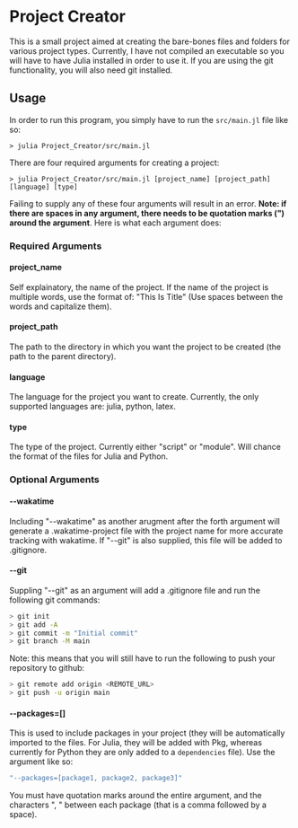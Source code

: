 # Project Creator

This is a small project aimed at creating the bare-bones files and folders for various project types. Currently, I have not compiled an executable so you will have to have Julia installed in order to use it. If you are using the git functionality, you will also need git installed.

## Usage

In order to run this program, you simply have to run the ```src/main.jl``` file like so: 

```> julia Project_Creator/src/main.jl```

There are four required arguments for creating a project: 

```> julia Project_Creator/src/main.jl [project_name] [project_path] [language] [type]```

Failing to supply any of these four arguments will result in an error. **Note: if there are spaces in any argument, there needs to be quotation marks (") around the argument**. Here is what each argument does: 

### Required Arguments

#### project_name 

Self explainatory, the name of the project. If the name of the project is multiple words, use the format of: "This Is Title" (Use spaces between the words and capitalize them). 

#### project_path 

The path to the directory in which you want the project to be created (the path to the parent directory). 

#### language

The language for the project you want to create. Currently, the only supported languages are: julia, python, latex. 

#### type

The type of the project. Currently either "script" or "module". Will chance the format of the files for Julia and Python. 

### Optional Arguments 

#### --wakatime

Including "--wakatime" as another arugment after the forth argument will generate a .wakatime-project file with the project name for more accurate tracking with wakatime. If "--git" is also supplied, this file will be added to .gitignore.

#### --git 

Suppling "--git" as an argument will add a .gitignore file and run the following git commands: 
```bash 
> git init 
> git add -A
> git commit -m "Initial commit" 
> git branch -M main
```
Note: this means that you will still have to run the following to push your repository to github: 
```bash
> git remote add origin <REMOTE_URL>
> git push -u origin main
```

#### --packages=[]

This is used to include packages in your project (they will be automatically imported to the files. For Julia, they will be added with Pkg, whereas currently for Python they are only added to a ```dependencies``` file). Use the argument like so: 
```bash
"--packages=[package1, package2, package3]"
```
You must have quotation marks around the entire argument, and the characters ", " between each package (that is a comma followed by a space). 